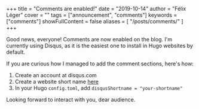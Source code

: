 +++
title = "Comments are enabled!"
date = "2019-10-14"
author = "Félix Léger"
cover = ""
tags = ["announcement", "comments"]
keywords = ["comments"]
showFullContent = false
aliases = [
   "/posts/comments/"
]
+++

Good news, everyone! Comments are now enabled on the blog. I'm currently using
Disqus, as it is the easiest one to install in Hugo websites by default.

If you are curious how I managed to add the comment sections, here's how:

1. Create an account at disqus.com
1. Create a website short name [here](https://disqus.com/admin/create/)
1. In your Hugo `config.toml`, add `disqusShortname = "your-shortname"`

Looking forward to interact with you, dear audience.

